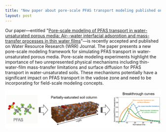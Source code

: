 ```yaml
---
title: "New paper about pore-scale PFAS transport modeling published on WRR!"
layout: post
---
```


Our paper&mdash;entitled "[Pore-scale modeling of PFAS transport in water-unsaturated porous media: Air--water interfacial adsorption and mass-transfer processes in thin water films](https://agupubs.onlinelibrary.wiley.com/doi/10.1029/2023WR034664)"&mdash;is recently accepted and published on Water Resource Research (WRR) Journal. The paper presents a new pore-scale modeling framework for simulating PFAS transport in water-unsaturated porous media. Pore-scale modeling experiments highlight the importance of two unrepresented physical mechanisms including thin-water-film mass-transfer limitations and surface diffusion for PFAS transport in water-unsaturated soils. These mechanisms potentially have a significant impact on PFAS transport in the vadose zone and need to be incorporating for field-scale modeling concepts.

![2023-08-WRR](../assets/news/2023-08-wrr.gif)
